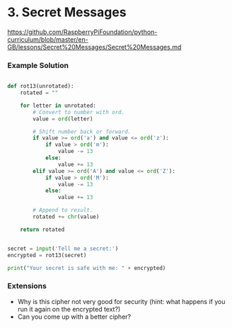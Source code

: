 # 3. Secret Messages

https://github.com/RaspberryPiFoundation/python-curriculum/blob/master/en-GB/lessons/Secret%20Messages/Secret%20Messages.md

### Example Solution

```python

def rot13(unrotated):
    rotated = ""

    for letter in unrotated:
        # Convert to number with ord.
        value = ord(letter)

        # Shift number back or forward.
        if value >= ord('a') and value <= ord('z'):
            if value > ord('m'):
                value -= 13
            else:
                value += 13
        elif value >= ord('A') and value <= ord('Z'):
            if value > ord('M'):
                value -= 13
            else:
                value += 13

        # Append to result.
        rotated += chr(value)

    return rotated


secret = input('Tell me a secret:')
encrypted = rot13(secret)

print("Your secret is safe with me: " + encrypted)

```


### Extensions

* Why is this cipher not very good for security (hint: what happens if you run it again on the encrypted text?)
* Can you come up with a better cipher?
